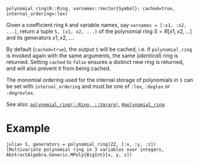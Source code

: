 ```
polynomial_ring(R::Ring, varnames::Vector{Symbol}; cached=true, internal_ordering=:lex)
```

Given a coefficient ring `R` and variable names, say `varnames = [:x1, :x2, ...]`, return a tuple `S, [x1, x2, ...]` of the polynomial ring $S = R[x1, x2, \dots]$ and its generators $x1, x2, \dots$.

By default (`cached=true`), the output `S` will be cached, i.e. if `polynomial_ring` is invoked again with the same arguments, the same (*identical*) ring is returned. Setting `cached` to `false` ensures a distinct new ring is returned, and will also prevent it from being cached.

The monomial ordering used for the internal storage of polynomials in `S` can be set with `internal_ordering` and must be one of `:lex`, `:deglex` or `:degrevlex`.

See also: [`polynomial_ring(::Ring, ::Vararg)`](@ref), [`@polynomial_ring`](@ref).

# Example

```jldoctest
julia> S, generators = polynomial_ring(ZZ, [:x, :y, :z])
(Multivariate polynomial ring in 3 variables over integers, AbstractAlgebra.Generic.MPoly{BigInt}[x, y, z])
```
